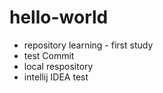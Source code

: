 # hello-world
* repository learning - first study
* test Commit
* local respository
* intellij IDEA test
